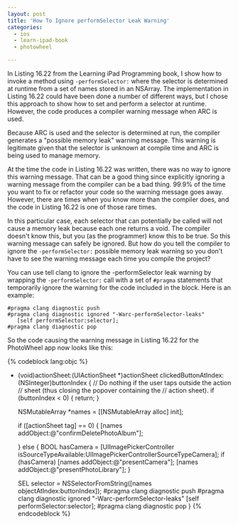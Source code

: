 ```yaml
---
layout: post
title: 'How To Ignore performSelector Leak Warning'
categories:
  - ios
  - learn-ipad-book
  - photowheel

---
```


In Listing 16.22 from the Learning iPad Programming book, I show how to invoke a method using `-performSelector:` where the selector is determined at runtime from a set of names stored in an NSArray. The implementation in Listing 16.22 could have been done a number of different ways, but I chose this approach to show how to set and perform a selector at runtime. However, the code produces a compiler warning message when ARC is used. 

Because ARC is used and the selector is determined at run, the compiler generates a "possible memory leak" warning message. This warning is legitimate given that the selector is unknown at compile time and ARC is being used to manage memory.

At the time the code in Listing 16.22 was written, there was no way to ignore this warning message. That can be a good thing since explicitly ignoring a warning message from the compiler can be a bad thing. 99.9% of the time you want to fix or refactor your code so the warning message goes away. However, there are times when you know more than the compiler does, and the code in Listing 16.22 is one of those rare times. 

In this particular case, each selector that can potentially be called will not cause a memory leak because each one returns a void. The compiler doesn't know this, but you (as the programmer) know this to be true. So this warning message can safely be ignored. But how do you tell the compiler to ignore the `-performSelector:` possible memory leak warning so you don't have to see the warning message each time you compile the project?

You can use tell clang to ignore the -performSelector leak warning by wrapping the `-performSelector:` call with a set of `#pragma` statements that temporarily ignore the warning for the code included in the block. Here is an example:

```
#pragma clang diagnostic push
#pragma clang diagnostic ignored "-Warc-performSelector-leaks"
   [self performSelector:selector];
#pragma clang diagnostic pop
```

So the code causing the warning message in Listing 16.22 for the PhotoWheel app now looks like this:

{% codeblock lang:objc %}
- (void)actionSheet:(UIActionSheet *)actionSheet clickedButtonAtIndex:(NSInteger)buttonIndex
{
   // Do nothing if the user taps outside the action 
   // sheet (thus closing the popover containing the
   // action sheet).
   if (buttonIndex < 0) {
      return;
   }
   
   NSMutableArray *names = [[NSMutableArray alloc] init];
   
   if ([actionSheet tag] == 0) {
      [names addObject:@"confirmDeletePhotoAlbum"];
      
   } else {
      BOOL hasCamera = [UIImagePickerController isSourceTypeAvailable:UIImagePickerControllerSourceTypeCamera];
      if (hasCamera) [names addObject:@"presentCamera"];
      [names addObject:@"presentPhotoLibrary"];
   }
   
   SEL selector = NSSelectorFromString([names objectAtIndex:buttonIndex]);
#pragma clang diagnostic push
#pragma clang diagnostic ignored "-Warc-performSelector-leaks"
   [self performSelector:selector];
#pragma clang diagnostic pop
}
{% endcodeblock %}  
